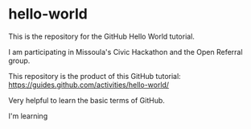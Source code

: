 # hello-world
This is the repository for the GitHub Hello World tutorial.

I am participating in Missoula's Civic Hackathon and the Open Referral group.

This repository is the product of this GitHub tutorial: https://guides.github.com/activities/hello-world/

Very helpful to learn the basic terms of GitHub.

I'm learning
